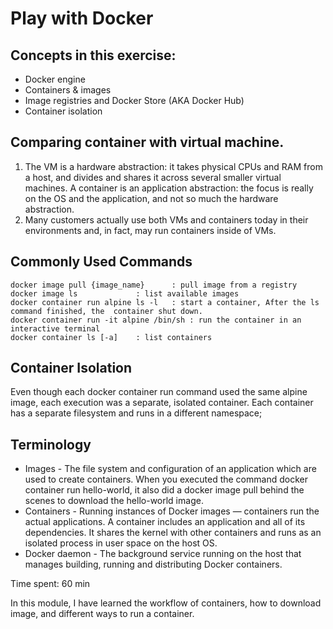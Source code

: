 # Play with Docker

## Concepts in this exercise:

*	Docker engine
*	Containers & images
*	Image registries and Docker Store (AKA Docker Hub)
*	Container isolation

## Comparing container with virtual machine.
1.	The VM is a hardware abstraction: it takes physical CPUs and RAM from a host, and divides and shares it across several smaller virtual machines. A container is an application abstraction: the focus is really on the OS and the application, and not so much the hardware abstraction.
2.	Many customers actually use both VMs and containers today in their environments and, in fact, may run containers inside of VMs.

## Commonly Used Commands

```
docker image pull {image_name}    	: pull image from a registry
docker image ls 			: list available images
docker container run alpine ls -l	: start a container, After the ls command finished, the  container shut down.
docker container run -it alpine /bin/sh	: run the container in an interactive terminal
docker container ls [-a]	: list containers
```

## Container Isolation
Even though each docker container run command used the same alpine image, each execution was a separate, isolated container. Each container has a separate filesystem and runs in a different namespace;

## Terminology

*	Images - The file system and configuration of an application which are used to create containers. When you executed the command docker container run hello-world, it also did a docker image pull behind the scenes to download the hello-world image.
*	Containers - Running instances of Docker images — containers run the actual applications. A container includes an application and all of its dependencies. It shares the kernel with other containers and runs as an isolated process in user space on the host OS.
*	Docker daemon - The background service running on the host that manages building, running and distributing Docker containers.

Time spent: 60 min

In this module, I have learned the workflow of containers, how to download image, and different ways to run a container.


